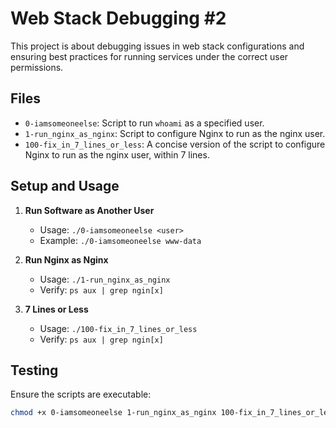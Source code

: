 # Web Stack Debugging #2

This project is about debugging issues in web stack configurations and ensuring best practices for running services under the correct user permissions.

## Files

- `0-iamsomeoneelse`: Script to run `whoami` as a specified user.
- `1-run_nginx_as_nginx`: Script to configure Nginx to run as the nginx user.
- `100-fix_in_7_lines_or_less`: A concise version of the script to configure Nginx to run as the nginx user, within 7 lines.

## Setup and Usage

1. **Run Software as Another User**
    - Usage: `./0-iamsomeoneelse <user>`
    - Example: `./0-iamsomeoneelse www-data`

2. **Run Nginx as Nginx**
    - Usage: `./1-run_nginx_as_nginx`
    - Verify: `ps aux | grep ngin[x]`

3. **7 Lines or Less**
    - Usage: `./100-fix_in_7_lines_or_less`
    - Verify: `ps aux | grep ngin[x]`

## Testing

Ensure the scripts are executable:
```sh
chmod +x 0-iamsomeoneelse 1-run_nginx_as_nginx 100-fix_in_7_lines_or_less
